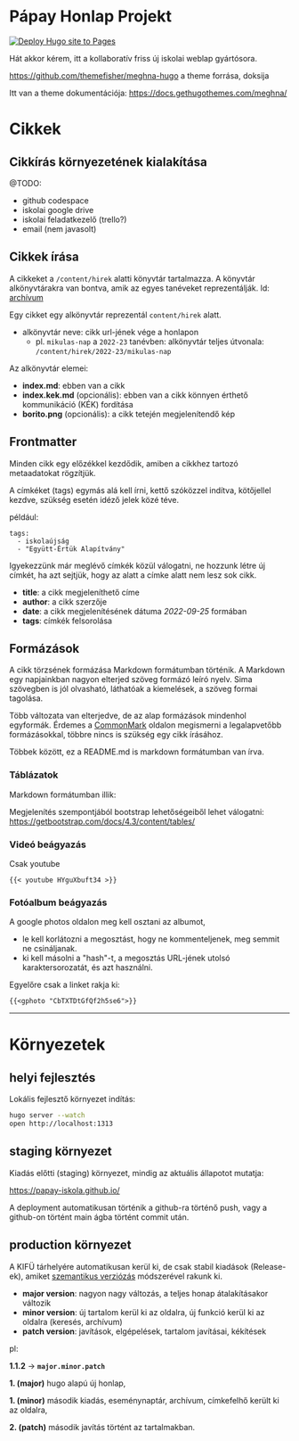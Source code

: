 # Pápay Honlap Projekt

[![Deploy Hugo site to Pages](https://github.com/papay-iskola/papay-iskola.github.io/actions/workflows/hugo.yml/badge.svg)](https://github.com/papay-iskola/papay-iskola.github.io/actions/workflows/hugo.yml)

Hát akkor kérem, itt a kollaboratív friss új iskolai weblap gyártósora.

https://github.com/themefisher/meghna-hugo a theme forrása, doksija

Itt van a theme dokumentációja: https://docs.gethugothemes.com/meghna/


# Cikkek

## Cikkírás környezetének kialakítása

@TODO:

- github codespace
- iskolai google drive
- iskolai feladatkezelő (trello?)
- email (nem javasolt)

## Cikkek írása

A cikkeket a `/content/hirek` alatti könyvtár tartalmazza. A könyvtár alkönyvtárakra van bontva, amik az egyes tanéveket reprezentálják. ld: [archívum](archívum)

Egy cikket egy alkönyvtár reprezentál `content/hirek` alatt.
- alkönyvtár neve: cikk url-jének vége a honlapon
  - pl. `mikulas-nap` a `2022-23` tanévben: alkönyvtár teljes útvonala: `/content/hirek/2022-23/mikulas-nap`

Az alkönyvtár elemei:
- **index.md**: ebben van a cikk
- **index.kek.md** (opcionális): ebben van a cikk könnyen érthető kommunikáció (KÉK) fordítása
- **borito.png** (opcionális): a cikk tetején megjelenítendő kép

## Frontmatter

Minden cikk egy előzékkel kezdődik, amiben a cikkhez tartozó metaadatokat rögzítjük.

A címkéket (tags) egymás alá kell írni, kettő szóközzel indítva, kötőjellel kezdve, szükség esetén idéző jelek közé téve.

például:

```
tags:
  - iskolaújság
  - "Együtt-Értük Alapítvány"
```

Igyekezzünk már meglévő címkék közül válogatni, ne hozzunk létre új címkét, ha azt sejtjük,
hogy az alatt a címke alatt nem lesz sok cikk.

- **title**: a cikk megjeleníthető címe
- **author**: a cikk szerzője
- **date**: a cikk megjelenítésének dátuma *2022-09-25* formában
- **tags**: címkék felsorolása

## Formázások

A cikk törzsének formázása Markdown formátumban történik. A Markdown egy napjainkban nagyon elterjed szöveg formázó leíró nyelv.
Sima szövegben is jól olvasható, láthatóak a kiemelések, a szöveg formai tagolása.

Több változata van elterjedve, de az alap formázások mindenhol egyformák. Érdemes a [CommonMark](https://commonmark.org/help/) oldalon megismerni a legalapvetőbb
formázásokkal, többre nincs is szükség egy cikk írásához.

Többek között, ez a README.md is markdown formátumban van írva.

### Táblázatok

Markdown formátumban illik: 

Megjelenítés szempontjából bootstrap lehetőségeiből lehet válogatni: https://getbootstrap.com/docs/4.3/content/tables/

### Videó beágyazás

Csak youtube
```
{{< youtube HYguXbuft34 >}}
```
### Fotóalbum beágyazás

A google photos oldalon meg kell osztani az albumot,
- le kell korlátozni a megosztást, hogy ne kommenteljenek, meg semmit ne csináljanak.
- ki kell másolni a "hash"-t, a megosztás URL-jének utolsó karaktersorozatát, és azt használni.

Egyelőre csak a linket rakja ki:

```
{{<gphoto "CbTXTDtGfQf2h5se6">}}
```


---
# Környezetek

## helyi fejlesztés


Lokális fejlesztő környezet indítás:

```bash
hugo server --watch
open http://localhost:1313
```

## staging környezet

Kiadás előtti (staging) környezet, mindig az aktuális állapotot mutatja:

https://papay-iskola.github.io/

A deployment automatikusan történik a github-ra történő push, vagy a github-on történt main ágba történt commit után.

## production környezet

A KIFÜ tárhelyére automatikusan kerül ki, de csak stabil kiadások (Release-ek), amiket [szemantikus verziózás](https://semver.org/) módszerével rakunk ki.

- **major version**: nagyon nagy változás, a teljes honap átalakításakor változik
- **minor version**: új tartalom kerül ki az oldalra, új funkció kerül ki az oldalra (keresés, archívum)
- **patch version**: javítások, elgépelések, tartalom javításai, kékítések

pl:

**1.1.2** -> **`major.minor.patch`**

**1. (major)** hugo alapú új honlap,

**1. (minor)** második kiadás, eseménynaptár, archívum, címkefelhő került ki az oldalra,

**2. (patch)** második javítás történt az tartalmakban.
